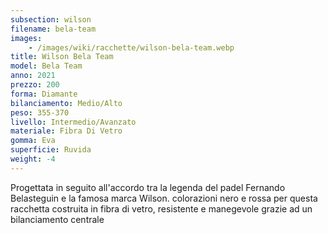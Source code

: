 ```yaml
---
subsection: wilson
filename: bela-team
images:
    - /images/wiki/racchette/wilson-bela-team.webp
title: Wilson Bela Team
model: Bela Team
anno: 2021
prezzo: 200
forma: Diamante
bilanciamento: Medio/Alto
peso: 355-370
livello: Intermedio/Avanzato
materiale: Fibra Di Vetro
gomma: Eva
superficie: Ruvida
weight: -4
---
```

Progettata in seguito all'accordo tra la legenda del padel Fernando Belasteguin e la famosa marca Wilson. colorazioni nero e rossa per questa racchetta costruita in fibra di vetro, resistente e manegevole grazie ad un bilanciamento centrale